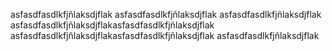 asfasdfasdlkfjñlaksdjflak
asfasdfasdlkfjñlaksdjflak
asfasdfasdlkfjñlaksdjflak
asfasdfasdlkfjñlaksdjflakasfasdfasdlkfjñlaksdjflak
asfasdfasdlkfjñlaksdjflakasfasdfasdlkfjñlaksdjflak
asfasdfasdlkfjñlaksdjflak